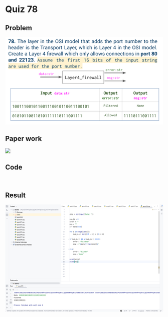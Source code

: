 # Quiz 78

## Problem
![](078q.png)

## Paper work
![](086paper.png)


## Code
```.py



```

## Result
![](078r.png)
